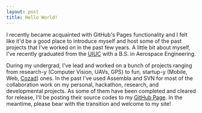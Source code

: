 ```yaml
---
layout: post
title: Hello World!
---
```


I recently became acquainted with GitHub's Pages functionality and I felt like it'd be a good place to introduce myself and host some of the past projects that I've worked on in the past few years. A little bit about myself, I've recently graduated from the [UIUC](http://www.illinois.edu) with a B.S. in Aerospace Engineering. 

During my undergrad, I've lead and worked on a bunch of projects ranging from research-y (Computer Vision, UAVs, GPS) to fun, startup-y (Mobile, Web, [Cozad](http://tec.illinois.edu/cozad)) ones. In the past I've used Assembla and SVN for most of the collaboration work on my personal, hackathon, research, and developmental projects. As some of them have been completed and cleared for release, I'll be posting their source codes to my [GitHub Page](http://www.github.com/derektrc). In the meantime, please bear with the transition and welcome to my site!
